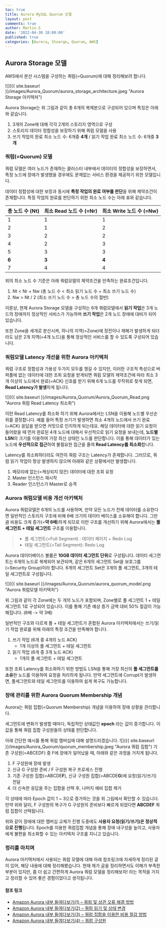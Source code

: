 ```yaml
---
toc: true
title: Aurora MySQL Quorum 모델
layout: post
comments: true
author: Martin.S
date: '2022-04-30 18:00:00'
published: true
categories: [Aurora, Stoarge, Quorum, AWS]
---
```


## Aurora Storage 모델
AWS에서 분산 시스템을 구성하는 쿼럼(=Quorum)에 대해 정리해보려 합니다.

![]({{ site.baseurl }}/images/Aurora_Quorum/aurora_storage_architecture.jpeg "Aurora Storage 아키텍처")

Aurora Storage는 위 그림과 같이 총 6개의 복제본으로 구성되어 있으며 특징은 아래와 같습니다.
1. 3개의 Zone에 대해 각각 2개의 스토리지 영역으로 구성
2. 스토리지 데이터 정합성을 보장하기 위해 쿼럼 모델을 사용
3. 쓰기 작업의 완료 최소 노드 수: 6개중 **4개** / 읽기 작업 완료 최소 노드 수: 6개중 **3개**

### 쿼럼(=Quorum) 모델
쿼럼 모델은 여러 노드가 존재하는 클러스터 내부에서 데이터의 정합성을 보장하면서,
특정 노드에 장애가 발생했을 경우에도 문제없는 서비스 환경을 제공하기 위한 모델입니다.

데이터 정합성에 대한 보장과 동시에 **특정 작업의 완료 여부를 판단**을 위해 제약조건이 존재합니다.
특정 작업의 완료를 판단하기 위한 최소 노드 수는 아래 표와 같습니다.

| 총 노드 수 (Nt) | 최소 Read 노드 수 (=Nr) | 최소 Write 노드 수 (=Nw) |
| -------- | -------- | -------- |
| 1 | 1 | 1 |
| 2 | 1 | 2 | 
| 3 | 2 | 2 |
| 4 | 2 | 3 |
| 5 | 3 | 3 |
| **6** | **3** | **4** |
| 7 | 4 | 4 |

위의 최소 노드 수 기준은 아래 쿼럼모델의 제약조건을 만족하는 완료조건입니다.
1. Nt < Nr + Nw (총 노드 수 < 최소 읽기 노드 수 + 최소 쓰기 노드 수)
2. Nw > Nt / 2  (최소 쓰기 노드 수 > 총 노드 수의 절반)

이론상, 현재 Aurora Storage 모델을 구성하는 6개 쿼럼모델에서 
**읽기 작업**은 3개 노드의 장애까지 정상적인 서비스가 가능하며 **쓰기 작업**은 2개 노드 장애에 대비가 되어 있습니다.

또한 Zone을 세개로 분산시켜, 하나의 지역(=Zone)에 정전이나 재해가 발생하게 되더라도
남은 2개 지역(=4개 노드)을 통해 정상적인 서비스를 할 수 있도록 구성되어 있습니다.


### 쿼럼모델 Latency 개선을 위한 Aurora 아키텍처
쿼럼 구조로 정합성과 가용성 두가지 모두를 챙길 수 있지만, 이러한 구조적 특성으로
버퍼풀에 없는 데이터에 대한 조회 요청을 받게되면 쿼럼 모델의 제약조건에 따라
최소 3개 이상의 노드에서 완료(=ACK) 신호를 받기 위해 6개 노드를 무작위로 찾게 되면, 
**Read Latency가 발생**하게 됩니다.

![]({{ site.baseurl }}/images/Aurora_Quorum/Aurora_Quorum_Read.png "Aurora 쿼럼 Read Latency 최소화")

이런 Read Latency를 최소화 하기 위해 Aurora에서는 LSN을 이용해 노드별 우선순위를 결정합니다.
예를 들어 특정 쓰기가 발생하면 최소 4개의 노드에서 쓰기 완료(=ACK) 응답을 받으면 커밋으로 인지하게 되는데요.
해당 데이터에 대한 읽기 요청이 들어왔을 때 먼저 완료된 4개 노드에 대해서 우선적으로 읽기 요청을 보내는데, 
**노드별 LSN**의 크기를 이용하여 가장 최신 상태인 노드를 판단합니다.
이를 통해 데이터가 있는 노드에 **우선적으로 접근**하여 불필요한 접근을 줄여 **Read Latency를 최소화**합니다.

Latency를 최소화하더라도 여전히 쿼럼 구조는 Latency가 존재합니다.
그러므로, 쿼럼 읽기 작업이 항상 발생하지 않으며 아래와 같은 상황에서만 발생합니다.
1. 메모리에 없는(=캐싱되지 않은) 데이터에 대한 조회 요청
2. Master 인스턴스 재시작
3. Reader 인스턴스가 Master로 승격


### Aurora 쿼럼모델 비용 개선 아키텍처
Aurora 쿼럼모델은 6개의 노드를 사용하며, 만약 모든 노드가 전체 데이터를 소유한다면
일반적인 스토리지 구조에 비해 6배 크기의 데이터 베이스를 소유해야 합니다.
그만큼 비용도 크게 증가(=**약 6배**)하게 되므로 이런 구조를 개선하기 위해 Aurora에서는 
**풀 세그먼트 + 테일 세그먼트** 구조를 이용합니다.

> * 풀 세그먼트(=Full Segment) : 데이터 페이지 + Redo Log
> * 테일 세그먼트(=Tail Segment): Redo Log

Aurora 데이터베이스 볼륨은 **10GB 데이터 세그먼트 단위**로 구성됩니다.
데이터 세그먼트는 6개의 노드로 복제되어 보관되며, 같은 6개의 세그먼트 Set을 보호그룹(=Security Group)이라 합니다.
6개의 세그먼트 Set은 3개의 풀 세그먼트, 3개의 테일 세그먼트로 구성됩니다.

![]({{ site.baseurl }}/images/Aurora_Quorum/aurora_quorum_model.png "Aurora 쿼럼모델 아키텍처")

위 그림과 같이 각 Zone에는 두 개의 노드가 포함되며, Zone별로 풀 세그먼트 1 + 테일 세그먼트 1로 구성되어 있습니다.
이를 통해 기존 예상 증가 금액 대비 50% 절감이 가능해집니다. (6배 -> 약 3배)

일반적인 구조와 다르게 풀 + 테일 세그먼트가 혼합된 Aurora 아키텍처에서는 
쓰기/읽기 작업 완료를 위해 아래의 특정 조건을 만족해야 합니다.

1. 쓰기 작업 (6개 중 4개의 노드 ACK)
   - 1개 이상의 풀 세그먼트 + 테일 세그먼트
2. 읽기 작업 (6개 중 3개 노드 ACK)
   - 1개의 풀 세그먼트 + 테일 세그먼트

또한 조회 Latency를 최소화하기 위한 방법도 LSN을 통해 가장 최신의 **풀 세그먼트를 소유**한 
노드를 이용하여 요청을 처리하게 됩니다. 
만약 세그먼트에 Corrupt가 발생하면, 풀세그먼트와 테일 세그먼트를 이용하여 쉽게 복구도 가능합니다.


### 장애 관리를 위한 Aurora Quorum Membership 개념
Aurora는 쿼럼 집합(=Quorum Membership) 개념을 이용하여 장애 상황을 관리합니다.

세그먼트에 변화가 발생할 때마다, 독립적인 상태값인 **epoch** 라는 값이 증가합니다.
이 값을 통해 쿼럼 집합 구성원들의 상태를 판단합니다.

아래 간단한 예시를 통해 쿼럼 멤버십에 대해 설명드리겠습니다.
![]({{ site.baseurl }}/images/Aurora_Quorum/quorum_membership.jpeg "Aurora 쿼럼 집합")
기존 구성원(=ABCEDF) 중 F에 장애가 일어났을 때, 아래와 같은 과정을 거치게 됩니다.

1. F 구성원에 장애 발생
2. 신규 G 구성원 준비 / F 구성원 복구 프로세스 진행
3. 기존 구성원 집합(=ABCDE**F**), 신규 구성원 집합(=ABCDE**G**)에 요청(읽기/쓰기) 전달
4. 더 신속한 응답을 주는 집합을 선택 후, 나머지 예비 집합 제거

각 상태에 따라 Epoch 값이 1 ~ 3으로 증가하는 것을 위 그림에서 확인할 수 있습니다.
만약 위와 달리, F 구성원의 복구가 G 구성원의 준비보다 빠르게 되었다면 **ABCDEF** 쿼럼 집합이 선택됩니다.

위와 같이 장애에 대한 멤버십 교체가 진행 도중에도 **사용자 요청(읽기/쓰기)은 정상적으로 진행**됩니다.
Epoch를 이용한 쿼럼집합 개념을 통해 장애 내구성을 높이고, 사용자에게 불편을 최소화할 수 있는 아키텍처 구조를 지니고 있습니다.


### 정리를 마치며
Aurora 아키텍처에서 사용되는 쿼럼 모델에 대해 아래 참조링크에 자세하게 정리된 글이 있어, 해당 내용에 대해 정리해봤습니다.
현재 제가 글을 정리하면서도 이해가 부족한 부분이 있지만, 좀 더 쉽고 간편하게 Aurora 쿼럼 모델을 정리해보자! 라는 목적을 가지고
정리할 수 있어 좋은 경험이었다고 생각됩니다.

#### **참조 링크**
- [Amazon Aurora 내부 들여다보기(1) – 쿼럼 및 상관 오류 해결 방법](https://aws.amazon.com/ko/blogs/korea/amazon-aurora-under-the-hood-quorum-and-correlated-failure/)
- [Amazon Aurora 내부 들여다보기(2) – 쿼럼 읽기 및 상태 변경](https://aws.amazon.com/ko/blogs/korea/amazon-aurora-under-the-hood-quorum-reads-and-mutating-state/)
- [Amazon Aurora 내부 들여다보기(3) – 쿼럼 집합을 이용한 비용 절감 방법](https://aws.amazon.com/ko/blogs/korea/amazon-aurora-under-the-hood-reducing-costs-using-quorum-sets/)
- [Amazon Aurora 내부 들여다보기(4) – 쿼럼 구성원](https://aws.amazon.com/ko/blogs/korea/amazon-aurora-under-the-hood-quorum-membership/)













